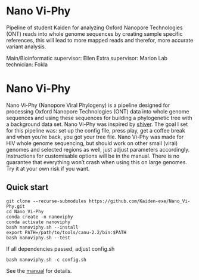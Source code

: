 # Nano Vi-Phy
Pipeline of student Kaiden for analyzing Oxford Nanopore Technologies (ONT) reads into whole genome sequences by creating sample specific references, this will lead to more mapped reads and therefor, more accurate variant analysis.

Main/Bioinformatic supervisor: Ellen
Extra supervisor: Marion
Lab technician: Fokla




# Nano Vi-Phy
Nano Vi-Phy (Nanopore Viral Phylogeny) is a pipeline designed for processing Oxford Nanopore Technologies (ONT) data into whole genome sequences and using these sequences for building a phylogenetic tree with a background data set. Nano Vi-Phy was inspired by [shiver](https://github.com/ChrisHIV/shiver). The goal I set for this pipeline was: set up the config file, press play, get a coffee break and when you’re back, you got your tree file. Nano Vi-Phy was made for HIV whole genome sequencing, but should work on other small (viral) genomes and selected regions as well, just adjust parameters accordingly. Instructions for customisable options will be in the manual. There is no guarantee that everything won’t crash when using this on large genomes. Try it at your own risk if you want.  

## Quick start
```
git clone --recurse-submodules https://github.com/Kaiden-exe/Nano_Vi-Phy.git
cd Nano_Vi-Phy
conda create -n nanoviphy
conda activate nanoviphy
bash nanoviphy.sh --install
export PATH=/path/to/tools/canu-2.2/bin:$PATH
bash nanoviphy.sh --test
```

If all dependencies passed, adjust config.sh

`bash nanoviphy.sh -c config.sh`

See the [manual](https://github.com/Kaiden-exe/Nano_Vi-Phy/blob/main/Nano_Vi-Phy_Manual.pdf) for details. 

